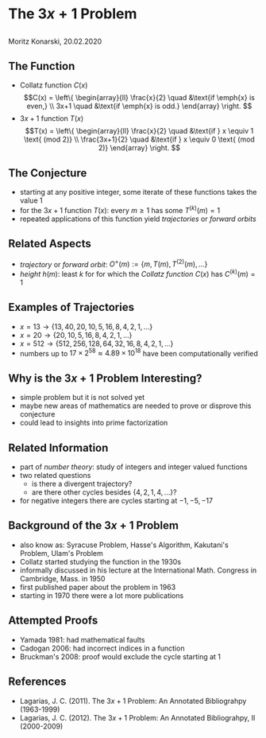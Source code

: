 # The $3x+1$ Problem

##

Moritz Konarski, 20.02.2020

## The Function

- Collatz function $C(x)$ 
$$C(x) = \left\{
    \begin{array}{ll}
        \frac{x}{2}  \quad &\text{if \emph{x} is even,} \\
        3x+1 \quad &\text{if \emph{x} is odd.}
    \end{array}
\right.
$$
- $3x+1$ function $T(x)$
$$T(x) = \left\{
    \begin{array}{ll}
        \frac{x}{2}  \quad &\text{if } x \equiv 1 \text{ (mod 2)} \\
        \frac{3x+1}{2} \quad &\text{if } x \equiv 0 \text{ (mod 2)}
    \end{array}
\right.
$$

## The Conjecture 

- starting at any positive integer, some iterate of these functions takes the
value 1
- for the $3x+1$ function $T(x)$: every $m \geq 1$ has some
$T^{(k)}(m)=1$
- repeated applications of this function yield _trajectories_ or _forward
orbits_

## Related Aspects

- _trajectory_ or _forward orbit_: $O^{+}(m):=\{m, T(m), T^{(2)}(m),\dots\}$
- _height_ $h(m)$: least $k$ for for which the _Collatz function_ $C(x)$ has
$C^{(k)}(m)=1$

## Examples of Trajectories

- $x=13 \rightarrow \{13,40,20,10,5,16,8,4,2,1,\dots\}$
- $x=20 \rightarrow \{20,10,5,16,8,4,2,1,\dots\}$
- $x=512 \rightarrow \{512,256,128,64,32,16,8,4,2,1,\dots\}$
- numbers up to $17 \times 2^{58} \approx 4.89 \times 10^{18}$ have been
computationally verified

## Why is the $3x+1$ Problem Interesting?

- simple problem but it is not solved yet
- maybe new areas of mathematics are needed to prove or disprove this
conjecture
- could lead to insights into prime factorization 

## Related Information

- part of _number theory_: study of integers and integer valued
functions
- two related questions
    - is there a divergent trajectory?
    - are there other cycles besides $\{4,2,1,4,\dots\}$?
- for negative integers there are cycles starting at $-1, -5, -17$

## Background of the $3x+1$ Problem

- also know as: Syracuse Problem, Hasse's Algorithm, Kakutani's Problem, Ulam's
Problem
- Collatz started studying the function in the 1930s
- informally discussed in his lecture at the International Math. Congress in
Cambridge, Mass. in 1950
- first published paper about the problem in 1963
- starting in 1970 there were a lot more publications

## Attempted Proofs

- Yamada 1981: had mathematical faults
- Cadogan 2006: had incorrect indices in a function
- Bruckman's 2008: proof would exclude the cycle starting at 1

## References

- Lagarias, J. C. (2011). The $3x+1$ Problem: An Annotated Bibliograhpy
(1963-1999)
- Lagarias, J. C. (2012). The $3x+1$ Problem: An Annotated Bibliograhpy, II
(2000-2009)
